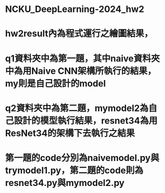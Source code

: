 # NCKU_DeepLearning-2024_hw2
# hw2result內為程式運行之繪圖結果，
# q1資料夾中為第一題，其中naive資料夾中為用Naive CNN架構所執行的結果，my則是自己設計的model
# q2資料夾中為第二題，mymodel2為自己設計的模型執行結果，resnet34為用ResNet34的架構下去執行之結果
# 第一題的code分別為naivemodel.py與trymodel1.py，第二題的code則為resnet34.py與mymodel2.py

